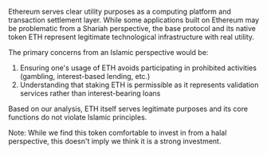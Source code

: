 Ethereum serves clear utility purposes as a computing platform and transaction settlement layer. While some applications built on Ethereum may be problematic from a Shariah perspective, the base protocol and its native token ETH represent legitimate technological infrastructure with real utility.

The primary concerns from an Islamic perspective would be:

1. Ensuring one's usage of ETH avoids participating in prohibited activities (gambling, interest-based lending, etc.)
2. Understanding that staking ETH is permissible as it represents validation services rather than interest-bearing loans

Based on our analysis, ETH itself serves legitimate purposes and its core functions do not violate Islamic principles.

Note: While we find this token comfortable to invest in from a halal perspective, this doesn't imply we think it is a strong investment.
